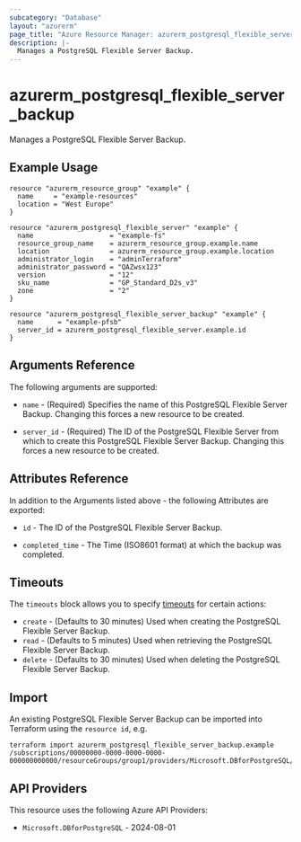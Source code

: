 ```yaml
---
subcategory: "Database"
layout: "azurerm"
page_title: "Azure Resource Manager: azurerm_postgresql_flexible_server_backup"
description: |-
  Manages a PostgreSQL Flexible Server Backup.
---
```


# azurerm_postgresql_flexible_server_backup

Manages a PostgreSQL Flexible Server Backup.

## Example Usage

```hcl
resource "azurerm_resource_group" "example" {
  name     = "example-resources"
  location = "West Europe"
}

resource "azurerm_postgresql_flexible_server" "example" {
  name                   = "example-fs"
  resource_group_name    = azurerm_resource_group.example.name
  location               = azurerm_resource_group.example.location
  administrator_login    = "adminTerraform"
  administrator_password = "QAZwsx123"
  version                = "12"
  sku_name               = "GP_Standard_D2s_v3"
  zone                   = "2"
}

resource "azurerm_postgresql_flexible_server_backup" "example" {
  name      = "example-pfsb"
  server_id = azurerm_postgresql_flexible_server.example.id
}
```

## Arguments Reference

The following arguments are supported:

* `name` - (Required) Specifies the name of this PostgreSQL Flexible Server Backup. Changing this forces a new resource to be created.

* `server_id` - (Required) The ID of the PostgreSQL Flexible Server from which to create this PostgreSQL Flexible Server Backup. Changing this forces a new resource to be created.

## Attributes Reference

In addition to the Arguments listed above - the following Attributes are exported:

* `id` - The ID of the PostgreSQL Flexible Server Backup.

* `completed_time` - The Time (ISO8601 format) at which the backup was completed.

## Timeouts

The `timeouts` block allows you to specify [timeouts](https://www.terraform.io/docs/configuration/resources.html#timeouts) for certain actions:

* `create` - (Defaults to 30 minutes) Used when creating the PostgreSQL Flexible Server Backup.
* `read` - (Defaults to 5 minutes) Used when retrieving the PostgreSQL Flexible Server Backup.
* `delete` - (Defaults to 30 minutes) Used when deleting the PostgreSQL Flexible Server Backup.

## Import

An existing PostgreSQL Flexible Server Backup can be imported into Terraform using the `resource id`, e.g.

```shell
terraform import azurerm_postgresql_flexible_server_backup.example /subscriptions/00000000-0000-0000-0000-000000000000/resourceGroups/group1/providers/Microsoft.DBforPostgreSQL/flexibleServers/fs1/backups/backup1
```

## API Providers
<!-- This section is generated, changes will be overwritten -->
This resource uses the following Azure API Providers:

* `Microsoft.DBforPostgreSQL` - 2024-08-01
